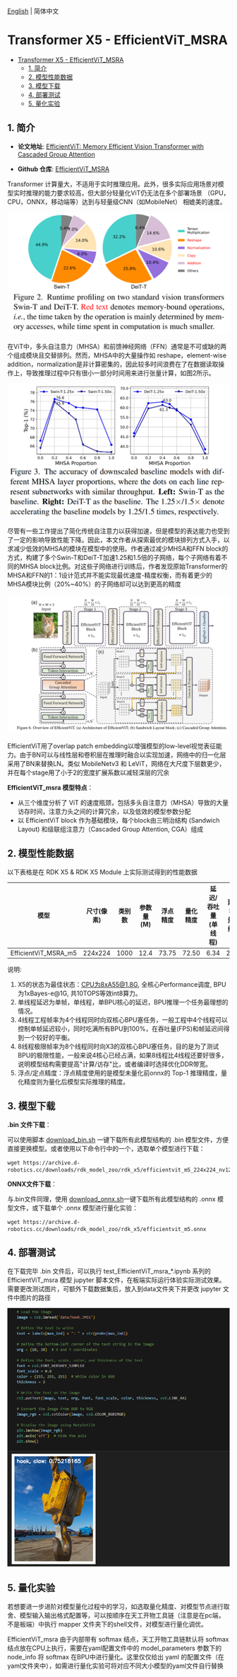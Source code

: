 [English](./README.md) | 简体中文

# Transformer X5 - EfficientViT_MSRA

- [Transformer X5 - EfficientViT\_MSRA](#transformer-x5---efficientvit_msra)
  - [1. 简介](#1-简介)
  - [2. 模型性能数据](#2-模型性能数据)
  - [3. 模型下载](#3-模型下载)
  - [4. 部署测试](#4-部署测试)
  - [5. 量化实验](#5-量化实验)

## 1. 简介

- **论文地址**: [EfficientViT: Memory Efficient Vision Transformer with Cascaded Group Attention](https://arxiv.org/abs/2305.07027)

- **Github 仓库**: [EfficientViT_MSRA](https://github.com/microsoft/Cream/tree/main/EfficientViT)

Transformer 计算量大，不适用于实时推理应用。此外，很多实际应用场景对模型实时推理的能力要求较高，但大部分轻量化ViT仍无法在多个部署场景 （GPU，CPU，ONNX，移动端等）达到与轻量级CNN（如MobileNet） 相媲美的速度。

![](./data/Comparison%20between%20Transformer%20&%20CNN.png)

在ViT中，多头自注意力（MHSA）和前馈神经网络（FFN）通常是不可或缺的两个组成模块且交替排列。然而，MHSA中的大量操作如 reshape，element-wise addition，normalization是非计算密集的，因此较多时间浪费在了在数据读取操作上，导致推理过程中只有很小一部分时间用来进行张量计算，如图2所示。

![alt text](./data/MHSA%20computation.jpg)

尽管有一些工作提出了简化传统自注意力以获得加速，但是模型的表达能力也受到了一定的影响导致性能下降。因此，本文作者从探索最优的模块排列方式入手，以求减少低效的MHSA的模块在模型中的使用。作者通过减少MHSA和FFN block的方式，构建了多个Swin-T和DeiT-T加速1.25和1.5倍的子网络，每个子网络有着不同的MHSA block比例。对这些子网络进行训练后，作者发现原始Transformer的MHSA和FFN的1：1设计范式并不能实现最优速度-精度权衡，而有着更少的MHSA模块比例（20%~40%）的子网络却可以达到更高的精度

![alt text](./data/EfficientViT_msra_architecture.png)

EfficientViT用了overlap patch embedding以增强模型的low-level视觉表征能力。由于BN可以与线性层和卷积层在推理时融合以实现加速，网络中的归一化层采用了BN来替换LN。类似 MobileNetv3 和 LeViT，网络在大尺度下层数更少，并在每个stage用了小于2的宽度扩展系数以减轻深层的冗余

**EfficientViT_msra 模型特点**：

- 从三个维度分析了 ViT 的速度瓶颈，包括多头自注意力（MHSA）导致的大量访存时间，注意力头之间的计算冗余，以及低效的模型参数分配
- 以 EfficientViT block 作为基础模块，每个block由三明治结构 (Sandwich Layout) 和级联组注意力（Cascaded Group Attention, CGA）组成

## 2. 模型性能数据

以下表格是在 RDK X5 & RDK X5 Module 上实际测试得到的性能数据

| 模型                   | 尺寸(像素)  | 类别数  | 参数量(M) | 浮点精度  | 量化精度  | 延迟/吞吐量(单线程) | 延迟/吞吐量(多线程) | 帧率     |
| -------------------- | ------- | ---- | ------ | ----- | ----- | ----------- | ----------- | ------ |
| EfficientViT_MSRA_m5 | 224x224 | 1000 | 12.4   | 73.75 | 72.50 | 6.34        | 22.69       | 174.70 |


说明: 
1. X5的状态为最佳状态：CPU为8xA55@1.8G, 全核心Performance调度, BPU为1xBayes-e@1G, 共10TOPS等效int8算力。
2. 单线程延迟为单帧，单线程，单BPU核心的延迟，BPU推理一个任务最理想的情况。
3. 4线程工程帧率为4个线程同时向双核心BPU塞任务，一般工程中4个线程可以控制单帧延迟较小，同时吃满所有BPU到100%，在吞吐量(FPS)和帧延迟间得到一个较好的平衡。
4. 8线程极限帧率为8个线程同时向X3的双核心BPU塞任务，目的是为了测试BPU的极限性能，一般来说4核心已经占满，如果8线程比4线程还要好很多，说明模型结构需要提高"计算/访存"比，或者编译时选择优化DDR带宽。
5. 浮点/定点精度：浮点精度使用的是模型未量化前onnx的 Top-1 推理精度，量化精度则为量化后模型实际推理的精度。


## 3. 模型下载

**.bin 文件下载**：

可以使用脚本 [download_bin.sh](./model/download_bin.sh) 一键下载所有此模型结构的 .bin 模型文件，方便直接更换模型。或者使用以下命令行中的一个，选取单个模型进行下载：

```shell
wget https://archive.d-robotics.cc/downloads/rdk_model_zoo/rdk_x5/efficientvit_m5_224x224_nv12.bin
```

**ONNX文件下载**：

与.bin文件同理，使用 [download_onnx.sh](./model/download_onnx.sh)一键下载所有此模型结构的 .onnx 模型文件，或下载单个 .onnx 模型进行量化实验：

```shell
wget https://archive.d-robotics.cc/downloads/rdk_model_zoo/rdk_x5/efficientvit_m5.onnx
```

## 4. 部署测试

在下载完毕 .bin 文件后，可以执行 test_EfficientViT_msra_*.ipynb 系列的 EfficientViT_msra 模型 jupyter 脚本文件，在板端实际运行体验实际测试效果。需要更改测试图片，可额外下载数据集后，放入到data文件夹下并更改 jupyter 文件中图片的路径

![](./data/inference.png)

## 5. 量化实验

若想要进一步进阶对模型量化过程中的学习，如选取量化精度、对模型节点进行取舍、模型输入输出格式配置等，可以按顺序在天工开物工具链（注意是在pc端，不是板端）中执行 mapper 文件夹下的shell文件，对模型进行量化调优。

EfficientViT_msra 由于内部带有 softmax 结点，天工开物工具链默认将 softmax 结点放在CPU上执行，需要在yaml配置文件中的 model_parameters 参数下的 node_info 将 softmax 在BPU中进行量化。这里仅仅给出 yaml 的配置文件（在yaml文件夹中），如需进行量化实验可将对应不同大小模型的yaml文件自行替换
